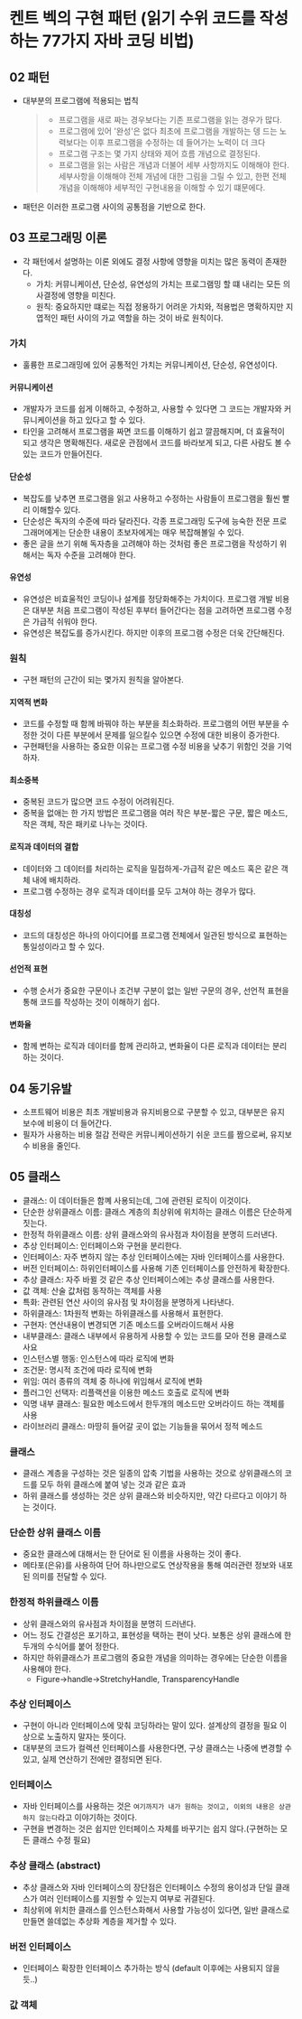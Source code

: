 
# 켄트 벡의 구현 패턴 (읽기 수위 코드를 작성하는 77가지 자바 코딩 비법)
   
## 02 패턴
- 대부분의 프로그램에 적용되는 법칙 
  > - 프로그램을 새로 짜는 경우보다는 기존 프로그램을 읽는 경우가 많다.  
  > - 프로그램에 있어 '완성'은 없다 최초에 프로그램을 개발하는 뎅 드는 노력보다는 이후 프로그램을 수정하는 데 들어가는 노력이 더 크다  
  > - 프로그램 구조는 몇 가지 상태와 제어 흐름 개념으로 결정된다.  
  > - 프로그램을 읽는 사람은 개념과 더불어 세부 사항까지도 이해해야 한다. 
  세부사항을 이해해야 전체 개념에 대한 그림을 그릴 수 있고, 한편 전체 개념을 이해해야 세부적인 구현내용을 이해할 수 있기 떄문에다.
- 패턴은 이러한 프로그램 사이의 공통점을 기반으로 한다.

## 03 프로그래밍 이론
- 각 패턴에서 설명하는 이론 외에도 결정 사항에 영향을 미치는 많은 동력이 존재한다. 
  - 가치: 커뮤니케이션, 단순성, 유연성의 가치는 프로그램밍 할 떄 내리는 모든 의사결정에 영향을 미친다. 
  - 원칙: 중요하지만 떄로는 직접 정용하기 어려운 가치와, 적용법은 명확하지만 지엽적인 패턴 사이의 가교 역할을 하는 것이 바로 원칙이다.

### 가치 
- 훌륭한 프로그래밍에 있어 공통적인 가치는 커뮤니케이션, 단순성, 유연성이다. 

#### 커뮤니케이션 
- 개발자가 코드를 쉽게 이해하고, 수정하고, 사용할 수 있다면 그 코드는 개발자와 커뮤니케이션을 하고 있다고 할 수 있다. 
- 타인을 고려해서 프로그램을 짜면 코드를 이해하기 쉽고 깔끔해지며, 더 효율적이 되고 생각은 명확해진다. 
  새로운 관점에서 코드를 바라보게 되고, 다른 사람도 볼 수 있는 코드가 만들어진다. 

#### 단순성
- 복잡도를 낮추면 프로그램을 읽고 사용하고 수정하는 사람들이 프로그램을 훨씬 빨리 이해할수 있다. 
- 단순성은 독자의 수준에 따라 달라진다. 각종 프로그래밍 도구에 능숙한 전문 프로그래머에게는 단순한 내용이 초보자에게는 매우 복잡해볼일 수 있다. 
- 좋은 글을 쓰기 위해 독자층을 고려해야 하는 것처럼 좋은 프로그램을 작성하기 위해서는 독자 수준을 고려해야 한다. 

#### 유연성 
- 유연성은 비효울적인 코딩이나 설계를 정당화해주는 가치이다. 프로그램 개발 비용은 대부분 처음 프로그램이 작성된 후부터 들어간다는 점을 고려하면 프로그램 수정은 가급적 쉬워야 한다.
- 유연성은 복잡도를 증가시킨다. 하지만 이후의 프로그램 수정은 더욱 간단해진다. 

### 원칙
- 구현 패턴의 근간이 되는 몇가지 원칙을 알아본다. 

#### 지역적 변화
- 코드를 수정할 때 함께 바꿔야 하는 부분을 최소화하라. 프로그램의 어떤 부분을 수정한 것이 다른 부분에서 문제를 일으킬수 있으면 수정에 대한 비용이 증가한다. 
- 구현패턴을 사용하는 중요한 이유는 프로그램 수정 비용을 낮추기 위함인 것을 기억하자.

#### 최소중복
- 중복된 코드가 많으면 코드 수정이 어려워진다. 
- 중복을 없애는 한 가지 방법은 프로그램을 여러 작은 부분-짧은 구문, 짧은 메소드, 작은 객체, 작은 패키로 나누는 것이다. 

#### 로직과 데이터의 결합
- 데이터와 그 데이터를 처리하는 로직을 밀접하게-가급적 같은 메소드 혹은 같은 객체 내에 배치하라.
- 프로그램 수정하는 경우 로직과 데이터를 모두 고쳐야 하는 경우가 많다.

#### 대칭성 
- 코드의 대칭성은 하나의 아이디어를 프로그램 전체에서 일관된 방식으로 표현하는 통일성이라고 할 수 있다. 

#### 선언적 표현 
- 수행 순서가 중요한 구문이나 조건부 구분이 없는 일반 구문의 경우, 선언적 표현을 통해 코드를 작성하는 것이 이해하기 쉽다. 

#### 변화율
- 함께 변하는 로직과 데이터를 함께 관리하고, 변화율이 다른 로직과 데이터는 분리하는 것이다. 


## 04 동기유발 
- 소프트웨어 비용은 최초 개발비용과 유지비용으로 구분할 수 있고, 대부분은 유지 보수에 비용이 더 들어간다.
- 필자가 사용하는 비용 절감 전략은 커뮤니케이션하기 쉬운 코드를 짬으로써, 유지보수 비용을 줄인다. 

## 05 클래스 
- 클래스: 이 데이터들은 함꼐 사용되는데, 그에 관련된 로직이 이것이다.
- 단순한 상위클래스 이름: 클래스 계층의 최상위에 위치하는 클래스 이름은 단순하게 짓는다. 
- 한정적 하위클래스 이름: 상위 클래스와의 유사점과 차이점을 분명히 드러낸다.
- 추상 인터페이스: 인터페이스와 구현을 분리한다. 
- 인터페이스: 자주 변하지 않는 추상 인터페이스에는 자바 인터페이스를 사용한다.
- 버전 인터페이스: 하위인터페이스를 사용해 기존 인터페이스를 안전하게 확장한다. 
- 추상 클래스: 자주 바뀔 것 같은 추상 인터페이스에는 추상 클래스를 사용한다.
- 값 객체: 산술 값처럼 동작하는 객체를 사용
- 특화: 관련된 연산 사이의 유사점 및 차이점을 분명하게 나타낸다.
- 하위클래스: 1차원적 변화는 하위클래스를 사용해서 표현한다. 
- 구현자: 연산내용이 변경되면 기존 메소드를 오버라이드해서 사용
- 내부클래스: 클래스 내부에서 유용하게 사용할 수 있는 코드를 모아 전용 클래스로 사요
- 인스턴스별 행동: 인스턴스에 따라 로직에 변화
- 조건문: 명시적 조건에 따라 로직에 변화
- 위임: 여러 종류의 객체 중 하나에 위임해서 로직에 변화
- 플러그인 선택자: 리플랙션을 이용한 메소드 호출로 로직에 변화
- 익명 내부 클래스: 필요한 메소드에서 한두개의 메소드만 오버라이드 하는 객체를 사용
- 라이브러리 클래스: 마땅히 들어갈 곳이 없는 기능들을 묶어서 정적 메소드

### 클래스 
- 클래스 계층을 구성하는 것은 일종의 압축 기법을 사용하는 것으로 상위클래스의 코드를 모두 하위 클래스에 붙여 넣는 것과 같은 효과
- 하위 클래스를 생성하는 것은 상위 클래스와 비슷하지만, 약간 다르다고 이야기 하는 것이다. 

### 단순한 상위 클래스 이름 
- 중요한 클래스에 대해서는 한 단어로 된 이름을 사용하는 것이 좋다.
- 메타포(은유)를 사용하여 단어 하나만으로도 연상작용을 통해 여러관련 정보와 내포된 의미를 전달할 수 있다.

### 한정적 하위클래스 이름 
- 상위 클래스와의 유사점과 차이점을 분명히 드러낸다.
- 어느 정도 간결성은 포기하고, 표현성을 택하는 편이 낫다. 보통은 상위 클래스에 한 두개의 수식어를 붙어 정한다. 
- 하지만 하위클래스가 프로그램의 중요한 개념을 의미하는 경우에는 단순한 이름을 사용해야 한다. 
  - Figure->handle->StretchyHandle, TransparencyHandle

### 추상 인터페이스 
- 구현이 아니라 인터페이스에 맞춰 코딩하라는 말이 있다. 설계상의 결정을 필요 이상으로 노출하지 말자는 뜻이다.
- 대부분의 코드가 컬렉션 인터페이스를 사용한다면, 구상 클래스는 나중에 변경할 수 있고, 실제 연산하기 전에만 결정되면 된다.

### 인터페이스 
- 자바 인터페이스를 사용하는 것은 `여기까지가 내가 원하는 것이고, 이외의 내용은 상관하지 않는다`라고 이야기하는 것이다. 
- 구현을 변경하는 것은 쉽지만 인터페이스 자체를 바꾸기는 쉽지 않다.(구현하는 모든 클래스 수정 필요)

### 추상 클래스 (abstract)
- 추상 클래스와 자바 인터페이스의 장단점은 인터페이스 수정의 용이성과 단일 클래스가 여러 인터페이스를 지원할 수 있는지 여부로 귀결된다.
- 최상위에 위치한 클래스를 인스턴스화해서 사용할 가능성이 있다면, 일반 클래스로 만들면 쓸데없는 추상화 계층을 제거할 수 있다. 

### 버전 인터페이스 
- 인터페이스 확장한 인터페이스 추가하는 방식 (default 이후에는 사용되지 않을 듯..)

### 값 객체